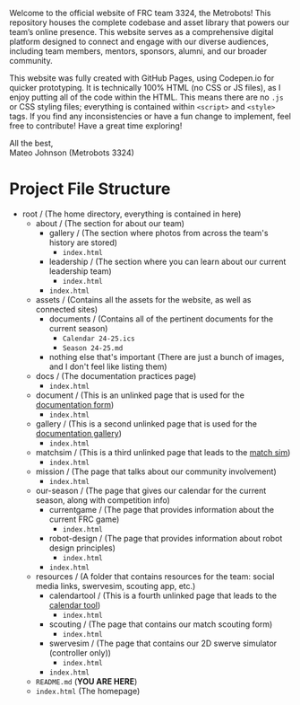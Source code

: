 Welcome to the official website of FRC team 3324, the Metrobots! This repository houses the complete codebase and asset library that powers our team’s online presence. This website serves as a comprehensive digital platform designed to connect and engage with our diverse audiences, including team members, mentors, sponsors, alumni, and our broader community.

This website was fully created with GitHub Pages, using Codepen.io for quicker prototyping. It is technically 100% HTML (no CSS or JS files), as I enjoy putting all of the code within the HTML. This means there are no `.js` or CSS styling files; everything is contained within `<script>` and `<style>` tags. If you find any inconsistencies or have a fun change to implement, feel free to contribute! Have a great time exploring!

All the best,  
Mateo Johnson (Metrobots 3324)

# Project File Structure

* root / (The home directory, everything is contained in here)
  * about / (The section for about our team)
    * gallery / (The section where photos from across the team's history are stored)
      * `index.html`
    * leadership / (The section where you can learn about our current leadership team)
      * `index.html`
    * `index.html`
  * assets / (Contains all the assets for the website, as well as connected sites)
    * documents / (Contains all of the pertinent documents for the current season)
      * `Calendar 24-25.ics`
      * `Season 24-25.md`
    * nothing else that's important (There are just a bunch of images, and I don't feel like listing them)
  * docs / (The documentation practices page)
    * `index.html`
  * document / (This is an unlinked page that is used for the [documentation form](https://metrobots.github.io/document))
    * `index.html`
  * gallery / (This is a second unlinked page that is used for the [documentation gallery](https://metrobots.github.io/gallery))
    * `index.html`
  * matchsim / (This is a third unlinked page that leads to the [match sim](https://metrobots.github.io/matchsim))
    * `index.html`
  * mission / (The page that talks about our community involvement)
    * `index.html`
  * our-season / (The page that gives our calendar for the current season, along with competition info)
    * currentgame / (The page that provides information about the current FRC game)
      * `index.html`
    * robot-design / (The page that provides information about robot design principles)
      * `index.html`
    * `index.html`
  * resources / (A folder that contains resources for the team: social media links, swervesim, scouting app, etc.)
    * calendartool / (This is a fourth unlinked page that leads to the [calendar tool](https://metrobots.github.io/resources/calendartool))
      * `index.html`
    * scouting / (The page that contains our match scouting form)
      * `index.html`
    * swervesim / (The page that contains our 2D swerve simulator (controller only))
      * `index.html`
    * `index.html`
  * `README.md` (**YOU ARE HERE**)
  * `index.html` (The homepage)
